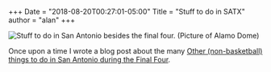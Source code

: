 +++
Date = "2018-08-20T00:27:01-05:00"
Title = "Stuff to do in SATX"
author = "alan"
+++

![Stuff to do in San Antonio besides the final four. (Picture of Alamo Dome)](https://albush.com/images/finalfourstuff.png)

Once upon a time I wrote a blog post about the many [Other (non-basketball) things to do in San Antonio during the Final Four](https://albush.com/post/finalfour/).
